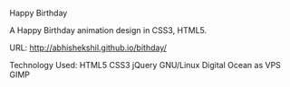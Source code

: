 Happy Birthday

A Happy Birthday animation design in CSS3, HTML5.

URL: http://abhishekshil.github.io/bithday/

Technology Used: HTML5 CSS3 jQuery  GNU/Linux Digital Ocean as VPS GIMP
